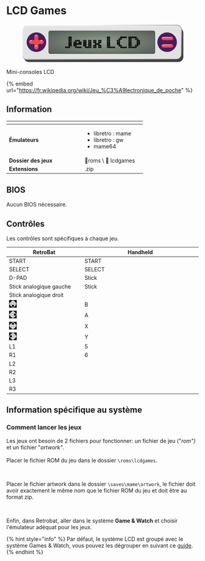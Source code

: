 # LCD Games

<div align="left">

<figure><img src="https://raw.githubusercontent.com/fabricecaruso/es-theme-carbon/91d85c7849cc550b0cac4e75cb8e0923d3b61b5e/art/logos/lcdgames-fr.svg" alt=""><figcaption></figcaption></figure>

</div>

Mini-consoles LCD

{% embed url="https://fr.wikipedia.org/wiki/Jeu_%C3%A9lectronique_de_poche" %}

## Information

<table data-header-hidden><thead><tr><th width="184"></th><th></th><th data-hidden></th></tr></thead><tbody><tr><td><strong>Émulateurs</strong></td><td><ul><li>libretro : mame</li><li>libretro : gw</li><li>mame64</li></ul></td><td></td></tr><tr><td><strong>Dossier des jeux</strong></td><td><span data-gb-custom-inline data-tag="emoji" data-code="1f4c2">📂</span>roms \ <span data-gb-custom-inline data-tag="emoji" data-code="1f4c2">📂</span> lcdgames</td><td></td></tr><tr><td><strong>Extensions</strong></td><td>.zip</td><td></td></tr></tbody></table>

## BIOS

Aucun BIOS nécessaire.

## Contrôles

Les contrôles sont spécifiques à chaque jeu.

<table><thead><tr><th width="258">RetroBat</th><th width="443">Handheld</th></tr></thead><tbody><tr><td>START</td><td>START</td></tr><tr><td>SELECT</td><td>SELECT</td></tr><tr><td>D-PAD</td><td>Stick</td></tr><tr><td>Stick analogique gauche</td><td>Stick</td></tr><tr><td>Stick analogique droit</td><td></td></tr><tr><td><img src="../../../.gitbook/assets/image (19).png" alt="A"></td><td>B</td></tr><tr><td><img src="../../../.gitbook/assets/image (6).png" alt="B"></td><td>A</td></tr><tr><td><img src="../../../.gitbook/assets/image (34).png" alt="" data-size="original"></td><td>X</td></tr><tr><td><img src="../../../.gitbook/assets/image (32).png" alt="" data-size="line"></td><td>Y</td></tr><tr><td>L1</td><td>5</td></tr><tr><td>R1</td><td>6</td></tr><tr><td>L2</td><td></td></tr><tr><td>R2</td><td></td></tr><tr><td>L3</td><td></td></tr><tr><td>R3</td><td></td></tr></tbody></table>

## Information spécifique au système

### Comment lancer les jeux

Les jeux ont besoin de 2 fichiers pour fonctionner: un fichier de jeu ("_rom")_ et un fichier "_artwork"_.\
\
Placer le fichier ROM du jeu dans le dossier `\roms\lcdgames`.

<div align="left">

<figure><img src="https://i.imgur.com/0VYlmPG.png" alt=""><figcaption></figcaption></figure>

</div>

Placer le fichier artwork dans le dossier `\saves\mame\artwork`, le fichier doit avoir exactement le même nom que le fichier ROM du jeu et doit être au format zip.

<div align="left">

<figure><img src="https://i.imgur.com/MwEbQkp.png" alt=""><figcaption></figcaption></figure>

</div>

Enfin, dans Retrobat, aller dans le système **Game & Watch** et choisir l'émulateur adéquat pour les jeux.

{% hint style="info" %}
Par défaut, le système LCD est groupé avec le système Games & Watch, vous pouvez les dégrouper en suivant ce [guide](../../../navigation/system-view-and-game-view.md#grouped-systems).
{% endhint %}
